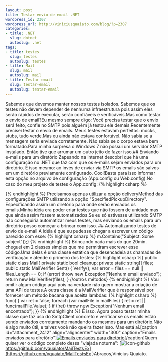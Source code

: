 ```yaml
--- 
layout: post
title: Testar envio de email .NET
wordpress_id: 2307
wordpress_url: http://viniciusquaiato.com/blog/?p=2307
categories: 
- title: .NET
  slug: dotnet
  autoslug: .net
tags: 
- title: testes
  slug: testes
  autoslug: testes
- title: Mail
  slug: mail
  autoslug: mail
- title: Testar email
  slug: testar-email
  autoslug: testar-email
---
```

Sabemos que devemos manter nossos testes isolados. Sabemos que os testes não devem depender de nenhuma infraestrutura pois assim eles serão rápidos de executar, serão confiáveis e verificáveis.Mas como testar o envio de email?Eu mesmo sempre digo: Você precisa testar que o envio será feito, confie no SMTP pois alguém já testou ele demais.Recentemente precisei testar o envio de emails. Meus testes estavam perfeitos: mocks, stubs, tudo verde.Mas eu ainda não estava confortável. Não sabia se a mensagem seria enviada corretamente. Não sabia se o corpo estava bem formatado.Para minha surpresa o Windows 7 não possui um servidor SMTP instalado. Então tive que arrumar um outro jeito de fazer isso.## Enviando e-mails para um diretório
Zapeando na internet descobri que há uma configuração no .NET que faz com que os e-mails sejam enviados para um diretório. É isso mesmo: ao invés de enviar via SMTP os emails são salvos em um diretório previamente configurado. Cool!Basta para isso informar esta opção no arquivo de configuração (App.config ou Web.config).No caso do meu projeto de testes o App.config:
{% highlight csharp %}

{% endhighlight %}
Precisamos apenas utilizar a opção deliveryMethod das configurações SMTP utilizando a opção "SpecifiedPickupDirectory". Especificando assim um diretório para onde serão enviados os emails.Minha idéia era poder criar testes que não fossem de unidade mas que ainda assim fossem automatizados.Se eu só estivesse utilizando SMTP não conseguiria automatizar meus testes, mas enviando os emails para um diretório posso começar a brincar com isso. ## Automatizando testes de envio de e-mail
A idéia é que eu pudesse chegar a escrever um código parecido com esse:
{% highlight csharp %}
 m.Contains("Subject: Some subject"));}
{% endhighlight %}
Brincando nada mais do que 20min. cheguei em 2 classes simples que me permitiram escrever esse código.Uma delas é uma classe estática que desencadeia as chamadas de verificação e atende o primeiro dos testes:
{% highlight csharp %}
public static class Mail{    private static bool cleanup;    private static string[] files;    public static MailVerifier Sent()    {        Verify();        var error = files == null || files.Length == 0;        if (error)            throw new Exception("Nenhum email enviado");        return new MailVerifier(files);    }    //outros métodos}
{% endhighlight %}
Vou omitir algum código aqui pois na verdade não quero mostrar a criação de uma API de testes.A outra classe é a MailVerifier que é responsável por fornecer um método bacana que aceita lambdas:
{% highlight csharp %}
 func)    {        var ret = false;        foreach (var mailFile in mailFiles)        {            ret = ret || func(mailFile.Value);        }        if (!ret)            throw new Exception("Nenhum email encontrado");    }}
{% endhighlight %}
É isso. Agora posso testar minha classe que faz uso do SmtpClient concreto e verificar se os emails estão sendo enviados corretamente mandando os mesmos para um diretório.Não é algo muito útil, e talvez você não queira fazer isso. Mas está aí.[caption id="attachment_2412" align="aligncenter" width="300" caption="Emails enviados para diretório"][![Emails enviados para diretório](http://viniciusquaiato.com/blog/wp-content/uploads/2010/12/emails-enviados-diretorio-300x210.png "Emails enviados para diretório")](http://viniciusquaiato.com/blog/wp-content/uploads/2010/12/emails-enviados-diretorio.png)[/caption]Quem quiser ver o código completo dessa "viajada noturna": [![](http://viniciusquaiato.com/blog/wp-content/uploads/2010/12/icon-github.png "icon-github")https://github.com/vquaiato/MailTestsEx](https://github.com/vquaiato/MailTestsEx )Abraços,Vinicius Quaiato.

